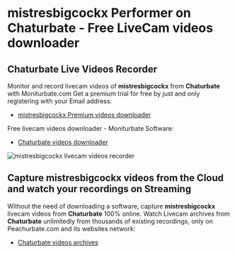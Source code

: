 # mistresbigcockx Performer on Chaturbate - Free LiveCam videos downloader

## Chaturbate Live Videos Recorder

Monitor and record livecam videos of **mistresbigcockx** from **Chaturbate** with Moniturbate.com
Get a premium trial for free by just and only registering with your Email address:
* [mistresbigcockx Premium videos downloader](https://moniturbate.com/request-demo-licence-key.html)

Free livecam videos downloader - Moniturbate Software:
* [Chaturbate videos downloader](https://moniturbate.com/moniturbate-download-software.html)

![mistresbigcockx livecam videos recorder](https://peachurnet.com/templates/moniturbate-software.png)


## Capture mistresbigcockx videos from the Cloud and watch your recordings on Streaming

Without the need of downloading a software, capture **mistresbigcockx** livecam videos from **Chaturbate** 100% online.
Watch Livecam archives from **Chaturbate** unlimitedly from thousands of existing recordings, only on Peachurbate.com and its websites network:
* [Chaturbate videos archives](https://peachurnet.com/)